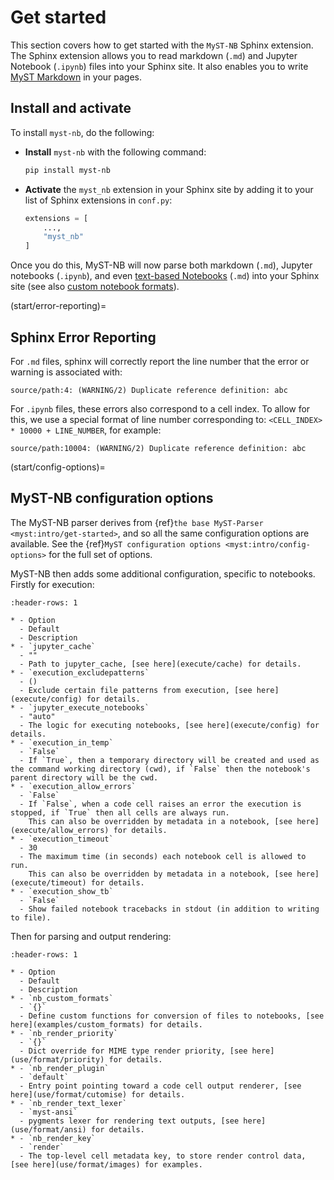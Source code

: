 # Get started

This section covers how to get started with the `MyST-NB` Sphinx extension.
The Sphinx extension allows you to read markdown (`.md`) and Jupyter Notebook (`.ipynb`)
files into your Sphinx site. It also enables you to write [MyST Markdown](myst.md)
in your pages.

## Install and activate

To install `myst-nb`, do the following:

* **Install** `myst-nb` with the following command:

  ```bash
  pip install myst-nb
  ```

* **Activate** the `myst_nb` extension in your Sphinx site by adding it to your list of
  Sphinx extensions in `conf.py`:

  ```python
  extensions = [
      ...,
      "myst_nb"
  ]
  ```

Once you do this, MyST-NB will now parse both markdown (`.md`), Jupyter notebooks (`.ipynb`), and even [text-based Notebooks](markdown.md) (`.md`) into your Sphinx site
(see also [custom notebook formats](examples/custom_formats)).

(start/error-reporting)=

## Sphinx Error Reporting

For `.md` files, sphinx will correctly report the line number that the error or warning is associated with:

```
source/path:4: (WARNING/2) Duplicate reference definition: abc
```

For `.ipynb` files, these errors also correspond to a cell index.
To allow for this, we use a special format of line number corresponding to: `<CELL_INDEX> * 10000 + LINE_NUMBER`, for example:

```
source/path:10004: (WARNING/2) Duplicate reference definition: abc
```

(start/config-options)=

## MyST-NB configuration options

The MyST-NB parser derives from {ref}`the base MyST-Parser <myst:intro/get-started>`, and so all the same configuration options are available.
See the {ref}`MyST configuration options <myst:intro/config-options>` for the full set of options.

MyST-NB then adds some additional configuration, specific to notebooks.
Firstly for execution:

`````{list-table}
:header-rows: 1

* - Option
  - Default
  - Description
* - `jupyter_cache`
  - ""
  - Path to jupyter_cache, [see here](execute/cache) for details.
* - `execution_excludepatterns`
  - ()
  - Exclude certain file patterns from execution, [see here](execute/config) for details.
* - `jupyter_execute_notebooks`
  - "auto"
  - The logic for executing notebooks, [see here](execute/config) for details.
* - `execution_in_temp`
  - `False`
  - If `True`, then a temporary directory will be created and used as the command working directory (cwd), if `False` then the notebook's parent directory will be the cwd.
* - `execution_allow_errors`
  - `False`
  - If `False`, when a code cell raises an error the execution is stopped, if `True` then all cells are always run.
    This can also be overridden by metadata in a notebook, [see here](execute/allow_errors) for details.
* - `execution_timeout`
  - 30
  - The maximum time (in seconds) each notebook cell is allowed to run.
    This can also be overridden by metadata in a notebook, [see here](execute/timeout) for details.
* - `execution_show_tb`
  - `False`
  - Show failed notebook tracebacks in stdout (in addition to writing to file).
`````

Then for parsing and output rendering:

`````{list-table}
:header-rows: 1

* - Option
  - Default
  - Description
* - `nb_custom_formats`
  - `{}`
  - Define custom functions for conversion of files to notebooks, [see here](examples/custom_formats) for details.
* - `nb_render_priority`
  - `{}`
  - Dict override for MIME type render priority, [see here](use/format/priority) for details.
* - `nb_render_plugin`
  - `default`
  - Entry point pointing toward a code cell output renderer, [see here](use/format/cutomise) for details.
* - `nb_render_text_lexer`
  - `myst-ansi`
  - pygments lexer for rendering text outputs, [see here](use/format/ansi) for details.
* - `nb_render_key`
  - `render`
  - The top-level cell metadata key, to store render control data, [see here](use/format/images) for examples.
`````
